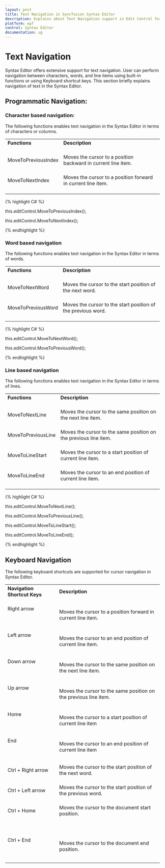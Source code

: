 ```yaml
---
layout: post
title: Text Navigation in Syncfusion Syntax Editor
description: Explains about Text Navigation support in Edit Control for WPF
platform: wpf
control: Syntax Editor
documentation: ug
---
```

# Text Navigation

Syntax Editor offers extensive support for text navigation. User can perform navigation between characters, words, and line items using built-in functions or using Keyboard shortcut keys. This section briefly explains navigation of text in the Syntax Editor.

## Programmatic Navigation:

### Character based navigation:

The following functions enables text navigation in the Syntax Editor in terms of characters or columns.

<table>
<tr>
<td>
<b>Functions</b><br/><br/></td><td>
<b>Description</b><br/><br/></td></tr>
<tr>
<td>
MoveToPreviousIndex<br/><br/></td><td>
Moves the cursor to a position backward in current line item.<br/><br/></td></tr>
<tr>
<td>
MoveToNextIndex<br/><br/></td><td>
Moves the cursor to a position forward in current line item.<br/><br/></td></tr>
</table>

{% highlight C# %}

this.editControl.MoveToPreviousIndex();

this.editControl.MoveToNextIndex();

{% endhighlight %}

### Word based navigation

The following functions enables text navigation in the Syntax Editor in terms of words.

<table>
<tr>
<td>
<b>Functions</b><br/><br/></td><td>
<b>Description</b><br/><br/></td></tr>
<tr>
<td>
MoveToNextWord<br/><br/></td><td>
Moves the cursor to the start position of the next word.<br/><br/></td></tr>
<tr>
<td>
MoveToPreviousWord<br/><br/></td><td>
Moves the cursor to the start position of the previous word.<br/><br/></td></tr>
</table>

{% highlight C# %}

this.editControl.MoveToNextWord();

this.editControl.MoveToPreviousWord();

{% endhighlight %}

### Line based navigation

The following functions enables text navigation in the Syntax Editor in terms of lines.

<table>
<tr>
<td>
<b>Functions</b><br/><br/></td><td>
<b>Description</b><br/><br/></td></tr>
<tr>
<td>
MoveToNextLine<br/><br/></td><td>
Moves the cursor to the same position on the next line item.<br/><br/></td></tr>
<tr>
<td>
MoveToPreviousLine<br/><br/></td><td>
Moves the cursor to the same position on the previous line item.<br/><br/></td></tr>
<tr>
<td>
MoveToLineStart<br/><br/></td><td>
Moves the cursor to a start position of current line item.<br/><br/></td></tr>
<tr>
<td>
MoveToLineEnd<br/><br/></td><td>
Moves the cursor to an end position of current line item.<br/><br/></td></tr>
</table>

{% highlight C# %}

this.editControl.MoveToNextLine();

this.editControl.MoveToPreviousLine();

this.editControl.MoveToLineStart();

this.editControl.MoveToLineEnd();

{% endhighlight %}

## Keyboard Navigation

The following keyboard shortcuts are supported for cursor navigation in Syntax Editor.

<table>
<tr>
<td>
<b> Navigation Shortcut Keys </b> <br/><br/></td><td>
<b> Description </b> <br/><br/></td></tr>
<tr>
<td>
Right arrow<br/><br/><br/><br/></td><td>
Moves the cursor to a position forward in current line item.<br/><br/></td></tr>
<tr>
<td>
Left arrow<br/><br/><br/><br/></td><td>
Moves the cursor to an end position of current line item.<br/><br/></td></tr>
<tr>
<td>
Down arrow<br/><br/><br/><br/></td><td>
Moves the cursor to the same position on the next line item.<br/><br/></td></tr>
<tr>
<td>
Up arrow<br/><br/><br/><br/></td><td>
Moves the cursor to the same position on the previous line item.<br/><br/></td></tr>
<tr>
<td>
Home<br/><br/><br/><br/></td><td>
Moves the cursor to a start position of current line item <br/><br/></td></tr>
<tr>
<td>
End<br/><br/><br/><br/></td><td>
Moves the cursor to an end position of current line item <br/><br/></td></tr>
<tr>
<td>
Ctrl + Right arrow<br/><br/></td><td>
Moves the cursor to the start position of the next word.<br/><br/></td></tr>
<tr>
<td>
Ctrl + Left arrow<br/><br/></td><td>
Moves the cursor to the start position of the previous word.<br/><br/></td></tr>
<tr>
<td>
Ctrl + Home<br/><br/><br/><br/></td><td>
Moves the cursor to the document start position.<br/><br/><br/><br/></td></tr>
<tr>
<td>
Ctrl + End<br/><br/><br/><br/></td><td>
Moves the cursor to the document end position.<br/><br/></td></tr>
</table>
